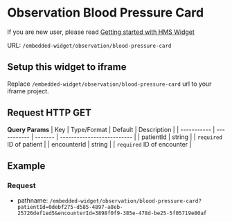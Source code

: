 # Observation Blood Pressure Card

If you are new user, please read [Getting started with HMS Widget](/embedded-widget?widget=get-started)


URL: `/embedded-widget/observation/blood-pressure-card`

## Setup this widget to iframe
Replace `/embedded-widget/observation/blood-pressure-card` url to your iframe project.

## Request HTTP GET
**Query Params**
| Key         | Type/Format | Default | Description                |
| ----------- | ----------- | ------- | -------------------------- |
| patientId   | string      |         | `required` ID of patient   |
| encounterId | string      |         | `required` ID of encounter |

## Example

### Request
 - pathname: `/embedded-widget/observation/blood-pressure-card?patientId=0debf275-d585-4897-a8eb-25726def1ed5&encounterId=3898f0f9-385e-478d-be25-5f05719e80af` 

